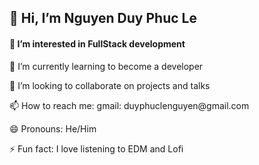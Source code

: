 <h2>👋 Hi, I’m Nguyen Duy Phuc Le </h2>
<h4>👀 I’m interested in FullStack development</h4>
<p>🌱 I’m currently learning to become a developer</p> 
<p>💞️ I’m looking to collaborate on projects and talks</p>
<p>📫 How to reach me: gmail: duyphuclenguyen@gmail.com</p>
<p>😄 Pronouns: He/Him</p>
<p>⚡ Fun fact: I love listening to EDM and Lofi</p>

<!---
lenguyenduyphuc/lenguyenduyphuc is a ✨ special ✨ repository because its `README.md` (this file) appears on your GitHub profile.
You can click the Preview link to take a look at your changes.
--->
